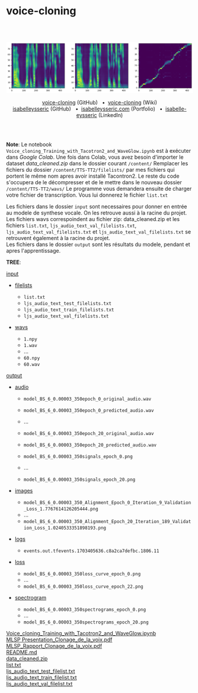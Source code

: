 # voice-cloning
<br/>
<br/>

<p align="center">
  <img src="https://github.com/isabelleysseric/voice-cloning/blob/main/output/test_model_image.png" />
</p>  

<p align='center'>
  <a href="https://github.com/isabelleysseric/voice-cloning/tree/main">voice-cloning</a> (GitHub)
  &nbsp; • &nbsp;<a href="https://github.com/isabelleysseric/voice-cloning/wiki">voice-cloning</a> (Wiki)<br/>
  <a href="https://github.com/isabelleysseric">isabelleysseric</a> (GitHub)
  &nbsp; • &nbsp;<a href="https://isabelleysseric.com/">isabelleysseric.com</a> (Portfolio)
  &nbsp; • &nbsp;<a href="https://www.linkedin.com/in/isabelle-eysseric/">isabelle-eysseric</a> (LinkedIn) <br/>
</p>
<br/>
<br/>

**Note**: Le notebook `Voice_cloning_Training_with_Tacotron2_and_WaveGlow.ipynb` est à exécuter dans *Google Colab*. Une fois dans Colab, vous avez besoin d'importer le dataset *data_cleaned.zip* dans le dossier courant `/content/`
Remplacer les fichiers du dossier `/content/TTS-TT2/filelists/` par mes fichiers qui portent le même nom apres avoir installé Tacontron2. Le reste du code s'occupera de le décompresser et de le mettre dans le nouveau dossier `/content/TTS-TT2/wavs/`
Le programme vous demandera ensuite de charger votre fichier de transcription. Vous lui donnerez le fichier `list.txt`  

Les fichiers dans le dossier `input` sont necessaires pour donner en entrée au modele de synthese vocale. On les retrouve aussi à la racine du projet. Les fichiers wavs correspoindent au fichier zip: data_cleaned.zip et les fichiers `list.txt`, `ljs_audio_text_val_filelists.txt`, `ljs_audio_text_val_filelists.txt` et `ljs_audio_text_val_filelists.txt` se retrouvent également à la racine du projet.  
Les fichiers dans le dossier `output` sont les résultats du modele, pendant et apres l'apprentissage.  

**TREE**:

[input](https://github.com/isabelleysseric/voice-cloning/tree/main/input)

  - [filelists](https://github.com/isabelleysseric/voice-cloning/tree/main/input/wavs)
      - `list.txt`
      - `ljs_audio_text_test_filelists.txt`
      - `ljs_audio_text_train_filelists.txt`
      - `ljs_audio_text_val_filelists.txt`
        
  - [wavs](https://github.com/isabelleysseric/voice-cloning/tree/main/input/audio)
      - `1.npy`
      - `1.wav`
      - ...
      - `60.npy`
      - `60.wav`
   
[output](https://github.com/isabelleysseric/voice-cloning/tree/main/output)

  - [audio](https://github.com/isabelleysseric/voice-cloning/tree/main/output/audio)
      - `model_BS_6_0.00003_350epoch_0_original_audio.wav`
      - `model_BS_6_0.00003_350epoch_0_predicted_audio.wav`
      - ...
      - `model_BS_6_0.00003_350epoch_20_original_audio.wav`
      - `model_BS_6_0.00003_350epoch_20_predicted_audio.wav`
      
      - `model_BS_6_0.00003_350signals_epoch_0.png`
      - ...
      - `model_BS_6_0.00003_350signals_epoch_20.png`
      
  - [images](https://github.com/isabelleysseric/voice-cloning/tree/main/output/images)
      - `model_BS_6_0.00003_350_Alignment_Epoch_0_Iteration_9_Validation_Loss_1.7767614126205444.png`
      - ...
      - `model_BS_6_0.00003_350_Alignment_Epoch_20_Iteration_189_Validation_Loss_1.0240533351898193.png`

  - [logs](https://github.com/isabelleysseric/voice-cloning/tree/main/output/logs)
      - `events.out.tfevents.1703405636.c8a2ca7defbc.1806.11`
        
  - [loss](https://github.com/isabelleysseric/voice-cloning/tree/main/output/loss)
      - `model_BS_6_0.00003_350loss_curve_epoch_0.png`
      - ...
      - `model_BS_6_0.00003_350loss_curve_epoch_22.png`
        
  - [spectrogram](https://github.com/isabelleysseric/voice-cloning/tree/main/output/spectrogram)
      - `model_BS_6_0.00003_350spectrograms_epoch_0.png`
      - ...
      - `model_BS_6_0.00003_350spectrograms_epoch_20.png`


[Voice_cloning_Training_with_Tacotron2_and_WaveGlow.ipynb](https://github.com/isabelleysseric/voice-cloning/blob/main/Voice_cloning_Training_with_Tacotron2_and_WaveGlow.ipynb)  
[MLSP Presentation_Clonage_de_la_voix.pdf](https://github.com/isabelleysseric/voice-cloning/blob/main/MLSP%20Presentation_Clonage_de_la_voix.pdf)  
[MLSP_Rapport_Clonage_de_la_voix.pdf](https://github.com/isabelleysseric/voice-cloning/blob/main/MLSP_Rapport_Clonage_de_la_voix.pdf)  
[README.md](https://github.com/isabelleysseric/voice-cloning/blob/main/README.md)  
[data_cleaned.zip](https://github.com/isabelleysseric/voice-cloning/blob/main/data_cleaned.zip)  
[list.txt](https://github.com/isabelleysseric/voice-cloning/blob/main/list.txt)  
[ljs_audio_text_test_filelist.txt](https://github.com/isabelleysseric/voice-cloning/blob/main/ljs_audio_text_test_filelist.txt)  
[ljs_audio_text_train_filelist.txt](https://github.com/isabelleysseric/voice-cloning/blob/main/ljs_audio_text_train_filelist.txt)  
[ljs_audio_text_val_filelist.txt](https://github.com/isabelleysseric/voice-cloning/blob/main/ljs_audio_text_val_filelist.txt)  


  
